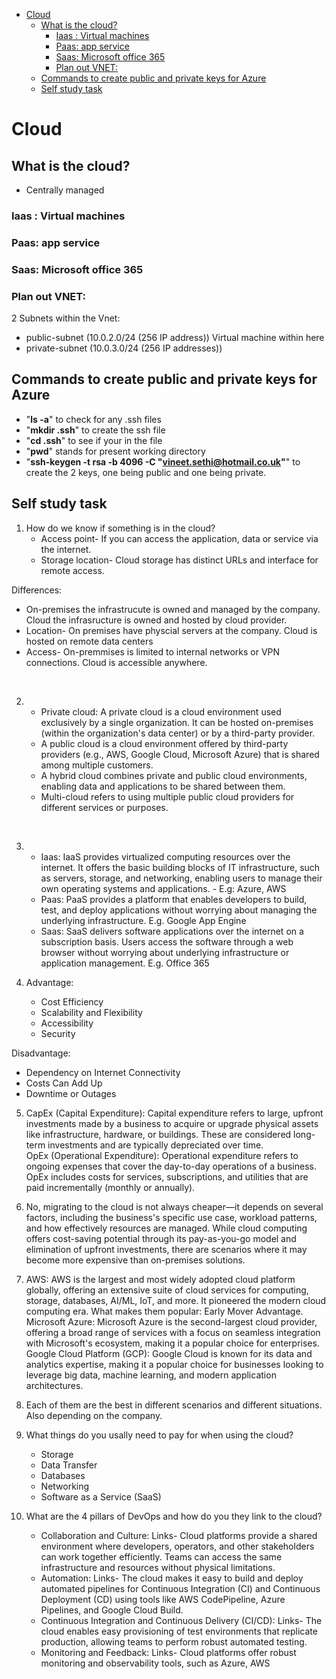 - [Cloud](#cloud)
  - [What is the cloud?](#what-is-the-cloud)
    - [Iaas : Virtual machines](#iaas--virtual-machines)
    - [Paas: app service](#paas-app-service)
    - [Saas: Microsoft office 365](#saas-microsoft-office-365)
    - [Plan out VNET:](#plan-out-vnet)
  - [Commands to create public and private keys for Azure](#commands-to-create-public-and-private-keys-for-azure)
  - [Self study task](#self-study-task)




# Cloud

## What is the cloud?
* Centrally managed

### Iaas : Virtual machines

### Paas: app service

### Saas: Microsoft office 365



### Plan out VNET:
2 Subnets within the Vnet:
* public-subnet (10.0.2.0/24 (256 IP address)) Virtual machine within here
* private-subnet (10.0.3.0/24 (256 IP addresses))



## Commands to create public and private keys for Azure
* "**ls -a**" to check for any .ssh files
* "**mkdir .ssh**" to create the ssh file 
* "**cd .ssh**" to see if your in the file
* "**pwd**" stands for present working directory
* "**ssh-keygen -t rsa -b 4096 -C "vineet.sethi@hotmail.co.uk"**" to create the 2 keys, one being public and one being private.


## Self study task
1. How do we know if something is in the cloud?
   * Access point- If you can access the application, data or service via the internet.
   * Storage location- Cloud storage has distinct URLs and interface for remote access.

Differences:
* On-premises the infrastrucute is owned and managed by the company. Cloud the infrasructure is owned and hosted by cloud provider.
* Location- On premises have physcial servers at the company. Cloud is hosted on remote data centers
* Access- On-premmises is limited to internal networks or VPN connections. Cloud is accessible anywhere.

<br> 

2. * Private cloud: A private cloud is a cloud environment used exclusively by a single organization. It can be hosted on-premises (within the organization's data center) or by a third-party provider.
   * A public cloud is a cloud environment offered by third-party providers (e.g., AWS, Google Cloud, Microsoft Azure) that is shared among multiple customers.
   * A hybrid cloud combines private and public cloud environments, enabling data and applications to be shared between them.
   * Multi-cloud refers to using multiple public cloud providers for different services or purposes.

<br>

3. * Iaas: IaaS provides virtualized computing resources over the internet. It offers the basic building blocks of IT infrastructure, such as servers, storage, and networking, enabling users to manage their own operating systems and applications. - E.g: Azure, AWS
   * Paas: PaaS provides a platform that enables developers to build, test, and deploy applications without worrying about managing the underlying infrastructure. E.g. Google App Engine
   * Saas: SaaS delivers software applications over the internet on a subscription basis. Users access the software through a web browser without worrying about underlying infrastructure or application management. E.g. Office 365

4. Advantage:
   * Cost Efficiency
   * Scalability and Flexibility
   * Accessibility
   * Security
  
  Disadvantage:
  * Dependency on Internet Connectivity
  * Costs Can Add Up
  * Downtime or Outages

5. CapEx (Capital Expenditure): Capital expenditure refers to large, upfront investments made by a business to acquire or upgrade physical assets like infrastructure, hardware, or buildings. These are considered long-term investments and are typically depreciated over time.<br>
OpEx (Operational Expenditure): Operational expenditure refers to ongoing expenses that cover the day-to-day operations of a business. OpEx includes costs for services, subscriptions, and utilities that are paid incrementally (monthly or annually).
6. No, migrating to the cloud is not always cheaper—it depends on several factors, including the business's specific use case, workload patterns, and how effectively resources are managed. While cloud computing offers cost-saving potential through its pay-as-you-go model and elimination of upfront investments, there are scenarios where it may become more expensive than on-premises solutions. 

7. AWS: AWS is the largest and most widely adopted cloud platform globally, offering an extensive suite of cloud services for computing, storage, databases, AI/ML, IoT, and more. It pioneered the modern cloud computing era. What makes them popular: Early Mover Advantage.
  Microsoft Azure: Microsoft Azure is the second-largest cloud provider, offering a broad range of services with a focus on seamless integration with Microsoft's ecosystem, making it a popular choice for enterprises.<br>
  Google Cloud Platform (GCP): Google Cloud is known for its data and analytics expertise, making it a popular choice for businesses looking to leverage big data, machine learning, and modern application architectures.

8. Each of them are the best in different scenarios and different situations. Also depending on the company.
9. What things do you usally need to pay for when using the cloud?  
   * Storage
   * Data Transfer
   * Databases
   * Networking
   * Software as a Service (SaaS)

10. What are the 4 pillars of DevOps and how do you they link to the cloud?
    * Collaboration and Culture: Links- Cloud platforms provide a shared environment where developers, operators, and other stakeholders can work together efficiently. Teams can access the same infrastructure and resources without physical limitations.
    * Automation: Links- The cloud makes it easy to build and deploy automated pipelines for Continuous Integration (CI) and Continuous Deployment (CD) using tools like AWS CodePipeline, Azure Pipelines, and Google Cloud Build.
    * Continuous Integration and Continuous Delivery (CI/CD): Links- The cloud enables easy provisioning of test environments that replicate production, allowing teams to perform robust automated testing.
    * Monitoring and Feedback: Links- Cloud platforms offer robust monitoring and observability tools, such as Azure, AWS


   